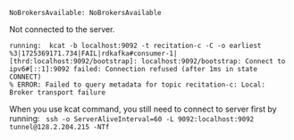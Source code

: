 ```
NoBrokersAvailable: NoBrokersAvailable
```
Not connected to the server.

```
running:  kcat -b localhost:9092 -t recitation-c -C -o earliest
%3|1725369171.734|FAIL|rdkafka#consumer-1| [thrd:localhost:9092/bootstrap]: localhost:9092/bootstrap: Connect to ipv6#[::1]:9092 failed: Connection refused (after 1ms in state CONNECT)
% ERROR: Failed to query metadata for topic recitation-c: Local: Broker transport failure
```
When you use kcat command, you still need to connect to server first by running: ` ssh -o ServerAliveInterval=60 -L 9092:localhost:9092 tunnel@128.2.204.215 -NTf`
